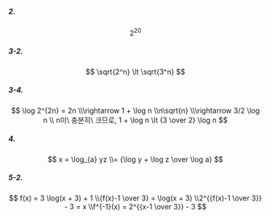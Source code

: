 ##### 2. 

$$
2^{20}
$$

##### 3-2.

$$
\sqrt{2^n} \lt \sqrt{3^n}
$$

##### 3-4.

$$
\log 2^{2n} = 2n
\\\rightarrow 1 + \log n
\\n\sqrt{n}
\\\rightarrow 3/2 \log n
\\
n이\ 충분히\ 크므로, 1 + \log n \lt {3 \over 2} \log n
$$

##### 4.

$$
x = \log_{a} yz
\\= {\log y + \log z \over \log a}
$$

##### 5-2.

$$
f(x) = 3 \log(x + 3) + 1
\\{f(x)-1 \over 3} = \log(x + 3)
\\2^{{f(x)-1 \over 3}} - 3 = x
\\f^{-1}(x) = 2^{{x-1 \over 3}} - 3
$$











